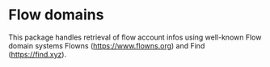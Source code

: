 # Flow domains

This package handles retrieval of flow account infos using well-known Flow domain systems Flowns (https://www.flowns.org) and Find (https://find.xyz).
